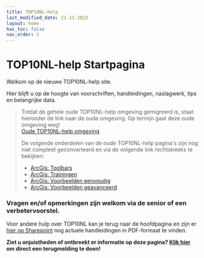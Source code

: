 ```yaml
---
title: TOP10NL-help
last_modified_date: 21-11-2023
layout: home
has_toc: false
nav_order: 1
---
```


TOP10NL-help Startpagina
========================

Welkom op de nieuwe TOP10NL-help site.

Hier blijft u op de hoogte van voorschriften, handleidingen, naslagwerk, tips en belangrijke data.

> Totdat de gehele oude TOP10NL-help omgeving gemigreerd is, staat hieronder de link naar de oude omgeving. Op termijn gaat deze oude omgeving weg!<br>
[Oude TOP10NL-help omgeving](https://web.brt.kadaster.nl/top10nlhelp/Home.htm)
>
> De volgende onderdelen van de oude TOP10NL-help pagina's zijn nog niet compleet geconverteerd en via de volgende link rechtstreeks te bekijken:
> - [ArcGis: Toolbars](https://web.brt.kadaster.nl/top10nlhelp/Arc-Map/Toolbars.htm)
> - [ArcGis: Trainingen](https://web.brt.kadaster.nl/top10nlhelp/Arc-Map/Online_Trainingen.htm)
> - [ArcGis: Voorbeelden eenvoudig](https://web.brt.kadaster.nl/top10nlhelp/Arc-Map/Voorbeelden_van_simpele_praktijksituaties.htm)
> - [ArcGis: Voorbeelden geavanceerd](https://web.brt.kadaster.nl/top10nlhelp/Arc-Map/Voorbeelden_van_praktijksituaties.htm)

### Vragen en/of opmerkingen zijn welkom via de senior of een verbetervoorstel.
Voor andere hulp over TOP10NL kan je terug naar de hoofdpagina en zijn er [hier op Sharepoint](https://hetkadaster.sharepoint.com/sites/gd-odr/1e20b/Topografie/handleidingen?csf=1&web=1&e=Dh4fN5) nog actuele handleidingen in PDF-formaat te vinden.

**Ziet u onjuistheden of ontbreekt er informatie op deze pagina? [Klik hier](mailto:Topografie.Seniors@kadaster.nl) om direct een terugmelding te doen!**
